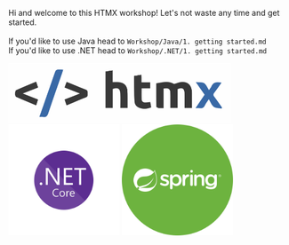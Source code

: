 Hi and welcome to this HTMX workshop! Let's not waste any time and get started. <br/>
<br>
If you'd like to use Java head to `Workshop/Java/1. getting started.md`<br/>
If you'd like to use .NET head to `Workshop/.NET/1. getting started.md`<br/>

<img src="./images/htmx_logo.1.svg" alt="drawing" width="400"/>
<br/>
<img src="./images/net_core.svg" alt="drawing" width="200"/>
<img src="./images/springboot-inner.svg" alt="drawing" width="200"/>
